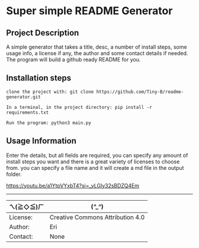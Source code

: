 
# Super simple README Generator

## Project Description

A simple generator that takes a title, desc, a number of install steps, some usage info, a license if any, the author and some contact details if needed. 
The program will build a github ready README for you.

## Installation steps


`clone the project with: git clone https://github.com/Tiny-B/readme-generator.git`

`In a terminal, in the project directory: pip install -r requirements.txt`

`Run the program: python3 main.py`


## Usage Information

Enter the details, but all fields are required, you can specify any 
amount of install steps you want and there is a great variety of licenses to choose from. you can specify a file name and it will create a md file in the output folder.

https://youtu.be/a1YtpVYxbT4?si=_vLGly32sBDZQ4Em

---

| ㄟ(≧◇≦)ㄏ | (*^_^*) |
| --- | --- |
| License: | Creative Commons Attribution 4.0 |
| Author:  | Eri |
| Contact: | None |


